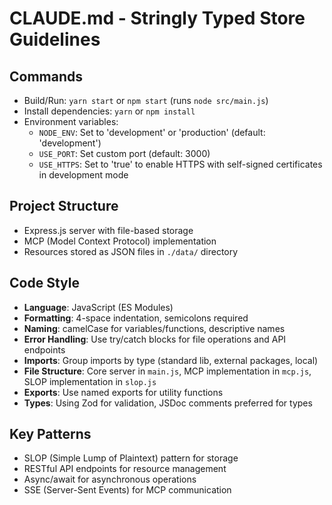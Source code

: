 # CLAUDE.md - Stringly Typed Store Guidelines

## Commands
- Build/Run: `yarn start` or `npm start` (runs `node src/main.js`)
- Install dependencies: `yarn` or `npm install`
- Environment variables:
  - `NODE_ENV`: Set to 'development' or 'production' (default: 'development')
  - `USE_PORT`: Set custom port (default: 3000)
  - `USE_HTTPS`: Set to 'true' to enable HTTPS with self-signed certificates in development mode

## Project Structure
- Express.js server with file-based storage
- MCP (Model Context Protocol) implementation
- Resources stored as JSON files in `./data/` directory

## Code Style
- **Language**: JavaScript (ES Modules)
- **Formatting**: 4-space indentation, semicolons required
- **Naming**: camelCase for variables/functions, descriptive names
- **Error Handling**: Use try/catch blocks for file operations and API endpoints
- **Imports**: Group imports by type (standard lib, external packages, local)
- **File Structure**: Core server in `main.js`, MCP implementation in `mcp.js`, SLOP implementation in `slop.js`
- **Exports**: Use named exports for utility functions
- **Types**: Using Zod for validation, JSDoc comments preferred for types

## Key Patterns
- SLOP (Simple Lump of Plaintext) pattern for storage
- RESTful API endpoints for resource management
- Async/await for asynchronous operations
- SSE (Server-Sent Events) for MCP communication